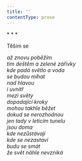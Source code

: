 ```yaml
---
title: ''
contentType: prose
---
```


<section>

\* \* \*

Těším se

_až znovu poběžím  
tím deštěm a zelené zářivky  
kde padá světlo a voda  
se budou míhat  
nad hlavou  
i uvnitř  
mezi světy  
dopadající kroky  
mohou takhle běžet  
dokud se nerozhodnou  
jen tady v letícím tunelu  
jsou doma  
kde nezůstávají  
kde se nezastaví  
budu se smát  
že svět náhle nevzniká_

</section>

